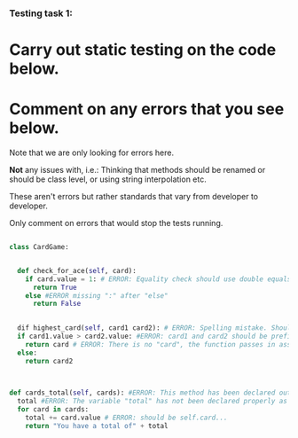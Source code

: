 ### Testing task 1:

# Carry out static testing on the code below.
# Comment on any errors that you see below.

Note that we are only looking for errors here.

**Not** any issues with, i.e.: 
Thinking that methods should be renamed or should be class level, or using string interpolation etc. 

These aren't errors but rather standards that vary from developer to developer. 

Only comment on errors that would stop the tests running.

```python

class CardGame:


  def check_for_ace(self, card):
    if card.value = 1: # ERROR: Equality check should use double equals "==". Also should be self.card
      return True
    else #ERROR missing ":" after "else"
      return False
   

  dif highest_card(self, card1 card2): # ERROR: Spelling mistake. Should be "def" amd not "dif"! Also, a comma is missing between "card1" and "card2"
  if card1.value > card2.value: #ERROR: card1 and card2 should be prefixed with self.
    return card # ERROR: There is no "card", the function passes in assigned values for "card1" and "card2". Also should be self.card
  else:
    return card2
  


def cards_total(self, cards): #ERROR: This method has been declared outside of the Class due to its (lack of) indentation.
  total #ERROR: The variable "total" has not been declared properly as ot has no assigned start value.
  for card in cards:
    total += card.value # ERROR: should be self.card...
    return "You have a total of" + total
  
```
